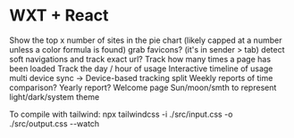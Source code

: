 # WXT + React

Show the top x number of sites in the pie chart (likely capped at a number unless a color formula is found)
grab favicons? (it's in sender > tab)
detect soft navigations and track exact url?
Track how many times a page has been loaded
Track the day / hour of usage
Interactive timeline of usage
multi device sync -> Device-based tracking split
Weekly reports of time comparison?
Yearly report?
Welcome page
Sun/moon/smth to represent light/dark/system theme

To compile with tailwind:
npx tailwindcss -i ./src/input.css -o ./src/output.css --watch
